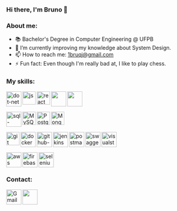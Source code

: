 ### Hi there, I'm Bruno 👋

### About me:

- 📚 Bachelor's Degree in Computer Engineering @ UFPB 
- 🌱 I’m currently improving my knowledge about System Design.
- 📫 How to reach me: 1bruqj@gmail.com
- ⚡ Fun fact: Even though I'm really bad at, I like to play chess.

### My skills:

<img align="left" src="https://cdn.jsdelivr.net/gh/devicons/devicon@latest/icons/dotnetcore/dotnetcore-original.svg" height="40" alt="dot-net logo" > <img align="left" alt="js" width="35px" src="https://cdn.jsdelivr.net/gh/devicons/devicon/icons/javascript/javascript-original.svg"> <img align="left" alt="react" width="35px" src="https://cdn.jsdelivr.net/gh/devicons/devicon/icons/react/react-original.svg"> <img align="left" src="https://cdn.jsdelivr.net/gh/devicons/devicon@latest/icons/nextjs/nextjs-original.svg" height="40" /> <img align="left" src="https://cdn.jsdelivr.net/gh/devicons/devicon@latest/icons/electron/electron-original.svg" height="40" /> <br clear="left">

<img align="left" src="https://cdn.jsdelivr.net/gh/devicons/devicon@latest/icons/microsoftsqlserver/microsoftsqlserver-original.svg" height="40" alt="sql-server logo" > <img align="left" alt="MySQL" width="35px" src="https://cdn.jsdelivr.net/gh/devicons/devicon/icons/mysql/mysql-original.svg"> <img align="left" alt="PostgreSQL" width="35px" src="https://cdn.jsdelivr.net/gh/devicons/devicon/icons/postgresql/postgresql-original.svg"> <img align="left" alt="MongoDB" width="35px" src="https://cdn.jsdelivr.net/gh/devicons/devicon/icons/mongodb/mongodb-original.svg"> <br clear="left">

<img align="left" alt="git" width="35px" src="https://cdn.jsdelivr.net/gh/devicons/devicon/icons/git/git-original.svg"> <img align="left" src="https://cdn.jsdelivr.net/gh/devicons/devicon/icons/docker/docker-original.svg" height="40" alt="docker logo"> <img align="left" src="https://cdn.jsdelivr.net/gh/devicons/devicon/icons/githubactions/githubactions-original.svg" height="40" alt="github-actions logo"> <img align="left" src="https://cdn.jsdelivr.net/gh/devicons/devicon/icons/jenkins/jenkins-original.svg" height="40" alt="jenkins logo"> <img align="left" src="https://cdn.jsdelivr.net/gh/devicons/devicon/icons/postman/postman-original.svg" height="40" alt="postman logo"> <img align="left" src="https://cdn.jsdelivr.net/gh/devicons/devicon/icons/swagger/swagger-original.svg" height="40" alt="swagger logo"> <img align="left" src="https://cdn.jsdelivr.net/gh/devicons/devicon/icons/visualstudio/visualstudio-original.svg" height="40" alt="visualstudio logo"> <br clear="left">

<img align="left" src="https://cdn.jsdelivr.net/gh/devicons/devicon/icons/amazonwebservices/amazonwebservices-line-wordmark.svg" height="40" alt="aws logo"> <img align="left" src="https://cdn.jsdelivr.net/gh/devicons/devicon/icons/firebase/firebase-plain-wordmark.svg" height="40" alt="firebase logo"> <img align="left" src="https://cdn.jsdelivr.net/gh/devicons/devicon@latest/icons/selenium/selenium-original.svg" height="40" alt="selenium logo"> <br clear="left">

### Contact:
[<img align="left" alt="Gmail" width="40px" src="https://cdn-icons-png.flaticon.com/512/732/732200.png"/>](mailto:1bruqj@gmail.com)
[<img src="https://cdn.jsdelivr.net/gh/devicons/devicon@latest/icons/linkedin/linkedin-original.svg" height="40"/>](https://www.linkedin.com/in/brukjavik/)
